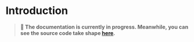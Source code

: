 # Introduction

> **🚨 The documentation is currently in progress. Meanwhile, you can see
> the source code take shape [here](https://github.com/Splines/fast-louvain).**
